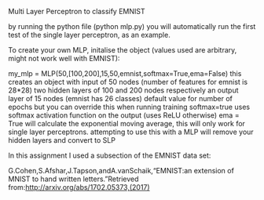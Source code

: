 Multi Layer Perceptron to classify EMNIST

by running the python file (python mlp.py) you will automatically run the first test of the single layer perceptron, as an example. 

To create your own MLP, initalise the object (values used are arbitrary, might not work well with EMNIST):

my_mlp = MLP(50,[100,200],15,50,emnist,softmax=True,ema=False)
this creates an object with input of 50 nodes (number of features for emnist is 28*28)
two hidden layers of 100 and 200 nodes respectively
an output layer of 15 nodes (emnist has 26 classes)
default value for number of epochs but you can override this when running training
softmax=true uses softmax activation function on the output (uses ReLU otherwise)
ema = True will calculate the exponential moving average, this will only work for single layer perceptrons. attempting to use this with a MLP will remove your hidden layers and convert to SLP


In this assignment I used a subsection of the EMNIST data set:

G.Cohen,S.Afshar,J.Tapson,andA.vanSchaik,“EMNIST:an extension of MNIST to hand written letters.”Retrieved from:http://arxiv.org/abs/1702.05373,(2017)


